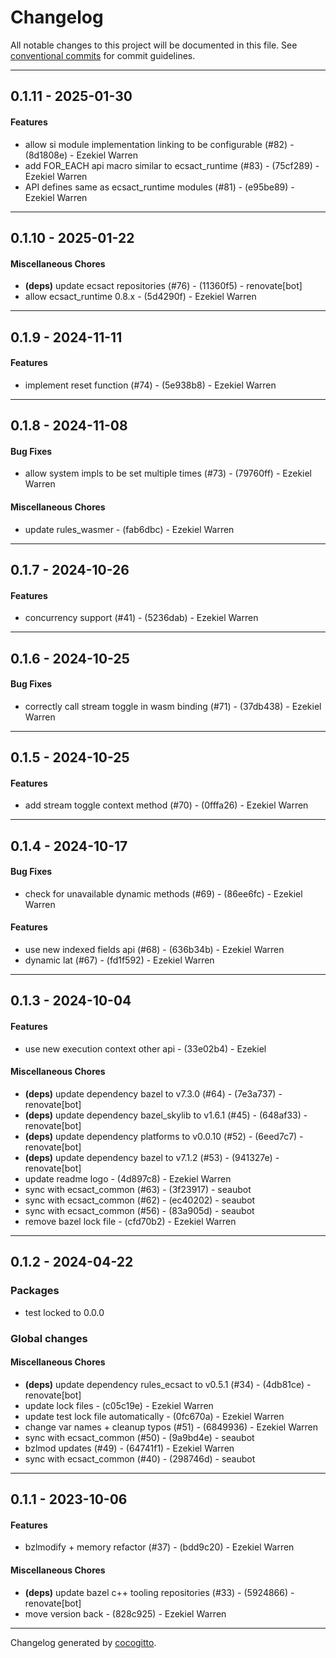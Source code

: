 # Changelog
All notable changes to this project will be documented in this file. See [conventional commits](https://www.conventionalcommits.org/) for commit guidelines.

- - -
## 0.1.11 - 2025-01-30
#### Features
- allow si module implementation linking to be configurable (#82) - (8d1808e) - Ezekiel Warren
- add FOR_EACH api macro similar to ecsact_runtime (#83) - (75cf289) - Ezekiel Warren
- API defines same as ecsact_runtime modules (#81) - (e95be89) - Ezekiel Warren

- - -

## 0.1.10 - 2025-01-22
#### Miscellaneous Chores
- **(deps)** update ecsact repositories (#76) - (11360f5) - renovate[bot]
- allow ecsact_runtime 0.8.x - (5d4290f) - Ezekiel Warren

- - -

## 0.1.9 - 2024-11-11
#### Features
- implement reset function (#74) - (5e938b8) - Ezekiel Warren

- - -

## 0.1.8 - 2024-11-08
#### Bug Fixes
- allow system impls to be set multiple times (#73) - (79760ff) - Ezekiel Warren
#### Miscellaneous Chores
- update rules_wasmer - (fab6dbc) - Ezekiel Warren

- - -

## 0.1.7 - 2024-10-26
#### Features
- concurrency support (#41) - (5236dab) - Ezekiel Warren

- - -

## 0.1.6 - 2024-10-25
#### Bug Fixes
- correctly call stream toggle in wasm binding (#71) - (37db438) - Ezekiel Warren

- - -

## 0.1.5 - 2024-10-25
#### Features
- add stream toggle context method (#70) - (0fffa26) - Ezekiel Warren

- - -

## 0.1.4 - 2024-10-17
#### Bug Fixes
- check for unavailable dynamic methods (#69) - (86ee6fc) - Ezekiel Warren
#### Features
- use new indexed fields api (#68) - (636b34b) - Ezekiel Warren
- dynamic lat (#67) - (fd1f592) - Ezekiel Warren

- - -

## 0.1.3 - 2024-10-04
#### Features
- use new execution context other api - (33e02b4) - Ezekiel
#### Miscellaneous Chores
- **(deps)** update dependency bazel to v7.3.0 (#64) - (7e3a737) - renovate[bot]
- **(deps)** update dependency bazel_skylib to v1.6.1 (#45) - (648af33) - renovate[bot]
- **(deps)** update dependency platforms to v0.0.10 (#52) - (6eed7c7) - renovate[bot]
- **(deps)** update dependency bazel to v7.1.2 (#53) - (941327e) - renovate[bot]
- update readme logo - (4d897c8) - Ezekiel Warren
- sync with ecsact_common (#63) - (3f23917) - seaubot
- sync with ecsact_common (#62) - (ec40202) - seaubot
- sync with ecsact_common (#56) - (83a905d) - seaubot
- remove bazel lock file - (cfd70b2) - Ezekiel Warren

- - -

## 0.1.2 - 2024-04-22
### Packages
- test locked to 0.0.0
### Global changes
#### Miscellaneous Chores
- **(deps)** update dependency rules_ecsact to v0.5.1 (#34) - (4db81ce) - renovate[bot]
- update lock files - (c05c19e) - Ezekiel Warren
- update test lock file automatically - (0fc670a) - Ezekiel Warren
- change var names + cleanup typos (#51) - (6849936) - Ezekiel Warren
- sync with ecsact_common (#50) - (9a9bd4e) - seaubot
- bzlmod updates (#49) - (64741f1) - Ezekiel Warren
- sync with ecsact_common (#40) - (298746d) - seaubot

- - -

## 0.1.1 - 2023-10-06
#### Features
- bzlmodify + memory refactor (#37) - (bdd9c20) - Ezekiel Warren
#### Miscellaneous Chores
- **(deps)** update bazel c++ tooling repositories (#33) - (5924866) - renovate[bot]
- move version back - (828c925) - Ezekiel Warren

- - -

Changelog generated by [cocogitto](https://github.com/cocogitto/cocogitto).
